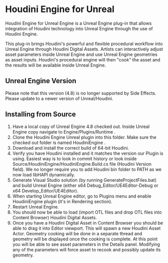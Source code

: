 # Houdini Engine for Unreal
Houdini Engine for Unreal Engine is a Unreal Engine plug-in that allows integration of Houdini technology into Unreal Engine through the use of Houdini Engine.

This plug-in brings Houdini's powerful and flexible procedural workflow into Unreal Engine through Houdini Digital Assets. Artists can interactively adjust asset parameters inside Unreal Engine and use Unreal Engine geometries as asset inputs. Houdini's procedural engine will then "cook" the asset and the results will be available inside Unreal Engine.

## Unreal Engine Version
Please note that this version (4.8) is no longer supported by Side Effects. Please update to a newer version of Unreal/Houdini.

## Installing from Source
01. Have a local copy of Unreal Engine 4.8 checked out. Inside Unreal Engine copy navigate to Engine/Plugins/Runtime .
02. Clone the Houdini Engine Unreal plugin into this folder. Make sure the checked out folder is named HoudiniEngine .
03. Download and install the correct build of 64-bit Houdini.
04. Verify you have Houdini installed and it matches the version our Plugin is using. Easiest way is to look in commit history or look inside Source/HoudiniEngine/HoudiniEngine.Build.cs file (Houdini Version field). We no longer require you to add Houdini bin folder to PATH as we now load libHAPI dynamically.
05. Generate Visual Studio solution (by running GenerateProjectFiles.bat) and build Unreal Engine (either x64 Debug_Editor/UE4Editor-Debug or x64 Develop_Editor/UE4Editor).
06. When starting Unreal Engine editor, go to Plugins menu and enable HoudiniEngine plugin (it's in Rendering section).
07. Restart Unreal Engine.
08. You should now be able to load (import OTL files and drop OTL files into Content Browser) Houdini Digital Assets.
09. Once you have a Houdini Digital Asset in Content Browser you should be able to drag it into Editor viewport. This will spawn a new Houdini Asset Actor. Geometry cooking will be done in a separate thread and geometry will be displayed once the cooking is complete. At this point you will be able to see asset parameters in the Details panel. Modifying any of the parameters will force asset to recook and possibly update its geometry.
